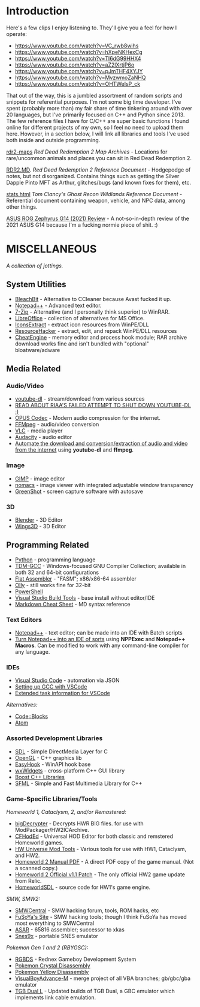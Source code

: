 # Introduction

Here's a few clips I enjoy listening to. They'll give you a feel for how I operate:

- https://www.youtube.com/watch?v=VC_rwb8wihs
- https://www.youtube.com/watch?v=hXpeNKHexCg
- https://www.youtube.com/watch?v=TI6dG99HHX4
- https://www.youtube.com/watch?v=aZ2lXrtjP6o
- https://www.youtube.com/watch?v=pJmTHF4XYJY
- https://www.youtube.com/watch?v=MvzwmoZaNHQ
- https://www.youtube.com/watch?v=OHTWeIsP_ck

That out of the way, this is a jumbled assortment of random scripts and snippets for referential purposes. I'm not some big time developer. I've spent (probably more than) my fair share of time tinkering around with over 20 languages, but I've primarily focused on C++ and Python since 2013. The few reference files I have for C/C++ are super basic functions I found online for different projects of my own, so I feel no need to upload them here. However, in a section below, I will link all libraries and tools I've used both inside and outside programming.

[rdr2-maps](https://github.com/subvod/rdr2-maps) *Red Dead Redemption 2 Map Archives* - Locations for rare/uncommon animals and places you can sit in Red Dead Redemption 2.

[RDR2.MD](https://github.com/subvod/examples/blob/master/RDR2.MD). *Red Dead Redemption 2 Reference Document* - Hodgepodge of notes, but not disorganized. Contains things such as getting the Silver Dapple Pinto MFT as Arthur, glitches/bugs (and known fixes for them), etc.

[stats.html](https://github.com/subvod/examples/blob/master/stats.html) *Tom Clancy's Ghost Recon Wildlands Reference Document* - Referential document containing weapon, vehicle, and NPC data, among other things.

[ASUS ROG Zephyrus G14 (2021) Review](https://github.com/subvod/examples/blob/master/2021-ASUS-ROG-Zephyrus-G14-GA401QM-Review.md) - A not-so-in-depth review of the 2021 ASUS G14 because I'm a fucking normie piece of shit. :)

# MISCELLANEOUS

*A collection of jottings.*

## System Utilities

- [BleachBit](https://github.com/bleachbit/bleachbit) - Alternative to CCleaner because Avast fucked it up.
- [Notepad++](https://notepad-plus-plus.org/) - Advanced text editor.
- [7-Zip](https://www.7-zip.org/) - Alternative (and I personally think superior) to WinRAR.
- [LibreOffice](https://www.libreoffice.org/) - collection of alternatives for MS Office.
- [IconsExtract](https://www.nirsoft.net/utils/iconsext.html) - extract icon resources from WinPE/DLL
- [ResourceHacker](http://www.angusj.com/resourcehacker/) - extract, edit, and repack WinPE/DLL resources
- [CheatEngine](https://www.cheatengine.org/downloads.php) - memory editor and process hook module; RAR archive download works fine and isn't bundled with "optional" bloatware/adware

## Media Related

### Audio/Video

- [youtube-dl](https://youtube-dl.org/) - stream/download from various sources
- [READ ABOUT RIAA'S FAILED ATTEMPT TO SHUT DOWN YOUTUBE-DL :)](https://github.blog/2020-11-16-standing-up-for-developers-youtube-dl-is-back/)
- [OPUS Codec](https://opus-codec.org/downloads/) - Modern audio compression for the internet.
- [FFMpeg](https://github.com/FFmpeg/FFmpeg) - audio/video conversion
- [VLC](https://github.com/videolan/vlc) - media player
- [Audacity](https://github.com/audacity/audacity) - audio editor
- [Automate the download and conversion/extraction of audio and video from the internet](https://github.com/subvod/examples/blob/master/youtube-dl.MD) using **youtube-dl** and **ffmpeg**.

### Image

- [GIMP](https://gitlab.gnome.org/GNOME/gimp) - image editor
- [nomacs](https://github.com/nomacs/nomacs) - image viewer with integrated adjustable window transparency
- [GreenShot](https://github.com/greenshot/greenshot) - screen capture software with autosave

### 3D

- [Blender](https://developer.blender.org/diffusion/) - 3D Editor
- [Wings3D](http://www.wings3d.com/) - 3D Editor

## Programming Related

- [Python](https://github.com/python/cpython) - programming language
- [TDM-GCC](https://github.com/jmeubank/tdm-gcc) - Windows-focused GNU Compiler Collection; available in both 32 and 64-bit configurations
- [Flat Assembler](https://flatassembler.net/) - "FASM"; x86/x86-64 assembler
- [Olly](https://www.ollydbg.de/) - still works fine for 32-bit
- [PowerShell](https://github.com/PowerShell/PowerShell)
- [Visual Studio Build Tools](https://visualstudio.microsoft.com/thank-you-downloading-visual-studio/?sku=BuildTools&rel=16) - base install without editor/IDE
- [Markdown Cheat Sheet](https://github.com/adam-p/markdown-here/wiki/Markdown-Cheatsheet) - MD syntax reference

### Text Editors

- [Notepad++](https://notepad-plus-plus.org/) - text editor; can be made into an IDE with Batch scripts
- [Turn Notepad++ into an IDE of sorts](https://github.com/subvod/examples/blob/master/NPP-IDE.MD) using **NPPExec** and **Notepad++ Macros**. Can be modified to work with any command-line compiler for any language.

### IDEs

- [Visual Studio Code](https://github.com/microsoft/vscode) - automation via JSON
- [Setting up GCC with VSCode](https://code.visualstudio.com/docs/cpp/config-mingw)
- [Extended task information for VSCode](https://code.visualstudio.com/docs/editor/tasks)

*Alternatives:*
- [Code::Blocks](https://www.codeblocks.org/)
- [Atom](https://github.com/atom/atom)

### Assorted Development Libraries

- [SDL](https://www.libsdl.org/) - Simple DirectMedia Layer for C
- [OpenGL](https://www.opengl.org/) - C++ graphics lib
- [EasyHook](https://github.com/EasyHook/EasyHook) - WinAPI hook base
- [wxWidgets](https://www.wxwidgets.org/) - cross-platform C++ GUI library
- [Boost C++ Libraries](https://www.boost.org/)
- [SFML](https://www.sfml-dev.org/) - Simple and Fast Multimedia Library for C++

### Game-Specific Libraries/Tools

*Homeworld 1, Cataclysm, 2, and/or Remastered:*

- [bigDecrypter](https://github.com/mon/bigDecrypter) - Decrypts HWR BIG files. for use with ModPackager/HW2ICArchive.
- [CFHodEd](https://github.com/Fallen-Angel/CFHodEd) - Universal HOD Editor for both classic and remstered Homeworld games.
- [HW Universe Mod Tools](https://www.moddb.com/games/homeworld-2/downloads/homeworld-universe-mod-tools) - Various tools for use with HW1, Cataclysm, and HW2.
- [Homeworld 2 Manual PDF](https://www.moddb.com/games/homeworld-2/downloads/homeworld2-manual-pdf) - A direct PDF copy of the game manual. (Not a scanned copy.)
- [Homeworld 2 Official v1.1 Patch](https://www.moddb.com/games/homeworld-2/downloads/homeworld-2-v-11-patch-last-and-only-patch) - The only official HW2 game update from Relic.
- [HomeworldSDL](https://github.com/aheadley/homeworld) - source code for HW1's game engine.

*SMW, SMW2:*

- [SMWCentral](https://www.smwcentral.net/?p=section&s=tools) - SMW hacking forum, tools, ROM hacks, etc
- [FuSoYa's Site](https://fusoya.eludevisibility.org/) - SMW hacking tools; though I think FuSoYa has moved most everything to SMWCentral
- [ASAR](https://github.com/RPGHacker/asar) - 65816 assembler; successor to xkas
- [Snes9x](https://github.com/snes9xgit/snes9x) - portable SNES emulator

*Pokemon Gen 1 and 2 (RBYGSC):*

- [RGBDS](https://github.com/gbdev/rgbds) - Rednex Gameboy Development System
- [Pokemon Crystal Disassembly](https://github.com/pret/pokecrystal)
- [Pokemon Yellow Disassembly](https://github.com/pret/pokeyellow)
- [VisualBoyAdvance-M](https://github.com/visualboyadvance-m/visualboyadvance-m) - merge project of all VBA branches; gb/gbc/gba emulator
- [TGB Dual L](https://github.com/libertyernie/tgbdual_L) - Updated builds of TGB Dual, a GBC emulator which implements link cable emulation.

